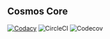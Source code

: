 Cosmos Core
---
[![Codacy](https://img.shields.io/codacy/grade/77f3fc759ca944d485f9ffab32efe593?style=flat-square)](https://app.codacy.com/manual/gabrielrbeiro/cosmos-core?utm_source=github.com&utm_medium=referral&utm_content=gabrielrbeiro/cosmos-core&utm_campaign=Badge_Grade_Dashboard)
![CircleCI](https://img.shields.io/circleci/build/github/gabrielrbeiro/cosmos-core?style=flat-square)
![Codecov](https://img.shields.io/codecov/c/github/gabrielrbeiro/cosmos-core?style=flat-square)

